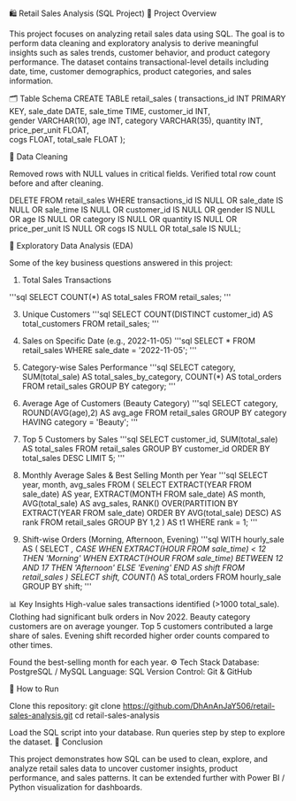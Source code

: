 🛍️ Retail Sales Analysis (SQL Project)
📌 Project Overview

This project focuses on analyzing retail sales data using SQL. The goal is to perform data cleaning and exploratory analysis to derive meaningful insights such as sales trends, customer behavior, and product category performance.
The dataset contains transactional-level details including date, time, customer demographics, product categories, and sales information.

🗂️ Table Schema
CREATE TABLE retail_sales
(
    transactions_id INT PRIMARY KEY,
    sale_date DATE,	
    sale_time TIME,
    customer_id INT,	
    gender VARCHAR(10),
    age INT,
    category VARCHAR(35),
    quantity INT,
    price_per_unit FLOAT,	
    cogs FLOAT,
    total_sale FLOAT
);

🧹 Data Cleaning

Removed rows with NULL values in critical fields.
Verified total row count before and after cleaning.

DELETE FROM retail_sales
WHERE transactions_id IS NULL
   OR sale_date IS NULL
   OR sale_time IS NULL
   OR customer_id IS NULL
   OR gender IS NULL
   OR age IS NULL
   OR category IS NULL
   OR quantity IS NULL
   OR price_per_unit IS NULL
   OR cogs IS NULL
   OR total_sale IS NULL;

🔎 Exploratory Data Analysis (EDA)

Some of the key business questions answered in this project:

1. Total Sales Transactions

'''sql
SELECT COUNT(*) AS total_sales FROM retail_sales;
'''

3. Unique Customers
'''sql
SELECT COUNT(DISTINCT customer_id) AS total_customers FROM retail_sales;
'''


4. Sales on Specific Date (e.g., 2022-11-05)
'''sql
SELECT * FROM retail_sales WHERE sale_date = '2022-11-05';
'''

5. Category-wise Sales Performance
'''sql
SELECT category, SUM(total_sale) AS total_sales_by_category, COUNT(*) AS total_orders
FROM retail_sales
GROUP BY category;
'''

6. Average Age of Customers (Beauty Category)
'''sql
SELECT category, ROUND(AVG(age),2) AS avg_age
FROM retail_sales
GROUP BY category
HAVING category = 'Beauty';
'''

8. Top 5 Customers by Sales
'''sql
SELECT customer_id, SUM(total_sale) AS total_sales
FROM retail_sales
GROUP BY customer_id
ORDER BY total_sales DESC
LIMIT 5;
'''

10. Monthly Average Sales & Best Selling Month per Year
'''sql
SELECT year, month, avg_sales
FROM (
    SELECT
        EXTRACT(YEAR FROM sale_date) AS year,
        EXTRACT(MONTH FROM sale_date) AS month,
        AVG(total_sale) AS avg_sales,
        RANK() OVER(PARTITION BY EXTRACT(YEAR FROM sale_date)
                    ORDER BY AVG(total_sale) DESC) AS rank
    FROM retail_sales
    GROUP BY 1,2
) AS t1
WHERE rank = 1;
'''

11. Shift-wise Orders (Morning, Afternoon, Evening)
'''sql
WITH hourly_sale AS (
    SELECT *,
        CASE
            WHEN EXTRACT(HOUR FROM sale_time) < 12 THEN 'Morning'
            WHEN EXTRACT(HOUR FROM sale_time) BETWEEN 12 AND 17 THEN 'Afternoon'
            ELSE 'Evening'
        END AS shift
    FROM retail_sales
)
SELECT shift, COUNT(*) AS total_orders
FROM hourly_sale
GROUP BY shift;
'''

📊 Key Insights
High-value sales transactions identified (>1000 total_sale).
Clothing had significant bulk orders in Nov 2022.
Beauty category customers are on average younger.
Top 5 customers contributed a large share of sales.
Evening shift recorded higher order counts compared to other times.

Found the best-selling month for each year.
⚙️ Tech Stack
Database: PostgreSQL / MySQL
Language: SQL
Version Control: Git & GitHub

🚀 How to Run

Clone this repository:
git clone https://github.com/DhAnAnJaY506/retail-sales-analysis.git
cd retail-sales-analysis

Load the SQL script into your database.
Run queries step by step to explore the dataset.
📌 Conclusion

This project demonstrates how SQL can be used to clean, explore, and analyze retail sales data to uncover customer insights, product performance, and sales patterns. It can be extended further with Power BI / Python visualization for dashboards.
